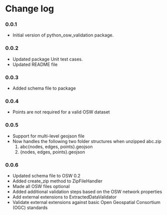 # Change log

### 0.0.1
- Initial version of python_osw_validation package.

### 0.0.2
- Updated package Unit test cases.
- Updated README file

### 0.0.3
- Added schema file to package

### 0.0.4
- Points are not required for a valid OSW dataset

### 0.0.5
- Support for multi-level geojson file
- Now handles the following two folder structures when unzipped abc.zip
  1. abc\{nodes, edges, points}.geojson
  2. {nodes, edges, points}.geojson

### 0.0.6
- Updated schema file to OSW 0.2
- Added create_zip method to ZipFileHandler
- Made all OSW files optional
- Added additional validation steps based on the OSW network properties
- Add external extensions to ExtractedDataValidator
- Validate external extensions against basic Open Geospatial Consortium (OGC) standards